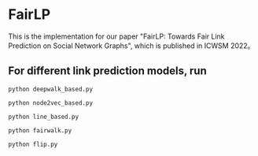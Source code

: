 # FairLP

This is the implementation for our paper "FairLP: Towards Fair Link Prediction on Social Network Graphs", which is published in ICWSM 2022。

## For different link prediction models, run

    python deepwalk_based.py
    
    python node2vec_based.py

    python line_based.py
    
    python fairwalk.py

    python flip.py




